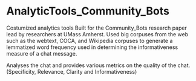 # AnalyticTools_Community_Bots
Costumized analytics tools Built for the Community_Bots research paper lead by researchers at UMass Amherst.
Used big corpuses from the web such as the webtext, COCA, and Wikipedia corpuses to generate a lemmatized word frequency used in determining the informativeness
measure of a chat message.

Analyses the chat and provides various metrics on the quality of the chat. (Specificity, Relevance, Clarity and Informativeness)
